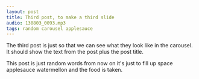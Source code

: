 ```yaml
---
layout: post
title: Third post, to make a third slide
audio: 130803_0093.mp3
tags: random carousel applesauce
---
```


The third post is just so that we can see what they look like in the carousel. It should show the text from the post plus the post title.

This post is just random words from now on it's just to fill up space applesauce watermellon and the food is taken.